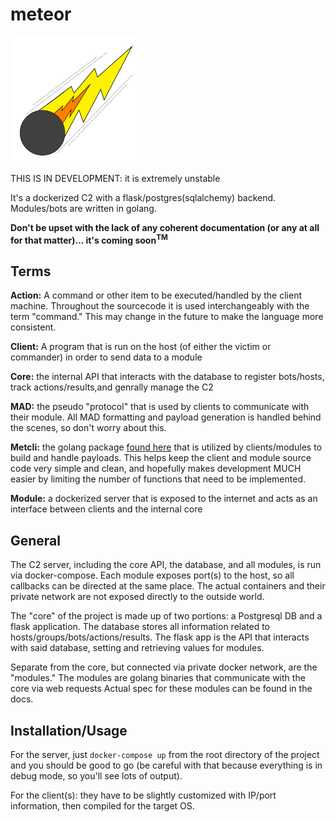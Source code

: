# meteor
![Meteor](docs/images/small_meteor_art.png?raw=true "I clearly dont' do graphic design...")  

THIS IS IN DEVELOPMENT: it is extremely unstable

It's a dockerized C2 with a flask/postgres(sqlalchemy) backend.  Modules/bots are written in golang.  

**Don't be upset with the lack of any coherent documentation (or any at all for that matter)... it's coming soon<sup>TM</sup>**
## Terms
**Action:** A command or other item to be executed/handled by the client machine.  Throughout the sourcecode it is used interchangeably with the term "command."  This may change in the future to make the language more consistent.

**Client:** A program that is run on the host (of either the victim or commander) in order to send data to a module

**Core:** the internal API that interacts with the database to register bots/hosts, track actions/results,and genrally manage the C2  

**MAD:** the pseudo "protocol" that is used by clients to communicate with their module.  All MAD formatting and payload generation is handled behind the scenes, so don't worry about this.

**Metcli:** the golang package [found here](https://github.com/degenerat3/metcli) that is utilized by clients/modules to build and handle payloads. This helps keep the client and module source code very simple and clean, and hopefully makes development MUCH easier by limiting the number of functions that need to be implemented.

**Module:** a dockerized server that is exposed to the internet and acts as an interface between clients and the internal core

## General
The C2 server, including the core API, the database, and all modules, is run via docker-compose.  Each module exposes port(s) to the host, so all callbacks can be directed at the same place.  The actual containers and their private network are not exposed directly to the outside world.  

The "core" of the project is made up of two portions: a Postgresql DB and a flask application.  The database stores all information related to hosts/groups/bots/actions/results.  The flask app is the API that interacts with said database, setting and retrieving values for modules.  

Separate from the core, but connected via private docker network, are the "modules."  The modules are golang binaries that communicate with the core via web requests  Actual spec for these modules can be found in the docs.

## Installation/Usage
For the server, just `docker-compose up` from the root directory of the project and you should be good to go (be careful with that because everything is in debug mode, so you'll see lots of output).  

For the client(s): they have to be slightly customized with IP/port information, then compiled for the target OS.

